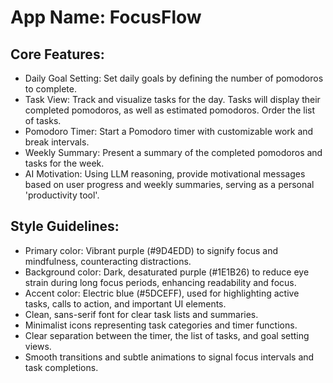 # **App Name**: FocusFlow

## Core Features:

- Daily Goal Setting: Set daily goals by defining the number of pomodoros to complete.
- Task View: Track and visualize tasks for the day. Tasks will display their completed pomodoros, as well as estimated pomodoros. Order the list of tasks.
- Pomodoro Timer: Start a Pomodoro timer with customizable work and break intervals.
- Weekly Summary: Present a summary of the completed pomodoros and tasks for the week.
- AI Motivation: Using LLM reasoning, provide motivational messages based on user progress and weekly summaries, serving as a personal 'productivity tool'.

## Style Guidelines:

- Primary color: Vibrant purple (#9D4EDD) to signify focus and mindfulness, counteracting distractions.
- Background color: Dark, desaturated purple (#1E1B26) to reduce eye strain during long focus periods, enhancing readability and focus.
- Accent color: Electric blue (#5DCEFF), used for highlighting active tasks, calls to action, and important UI elements.
- Clean, sans-serif font for clear task lists and summaries.
- Minimalist icons representing task categories and timer functions.
- Clear separation between the timer, the list of tasks, and goal setting views.
- Smooth transitions and subtle animations to signal focus intervals and task completions.